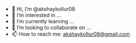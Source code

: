 - 👋 Hi, I’m @akshaykollur08
- 👀 I’m interested in ...
- 🌱 I’m currently learning ...
- 💞️ I’m looking to collaborate on ...
- 📫 How to reach me: akshaykollur08@gmail.com

<!---
akshaykollur08/akshaykollur08 is a ✨ special ✨ repository because its `README.md` (this file) appears on your GitHub profile.
You can click the Preview link to take a look at your changes.
--->
